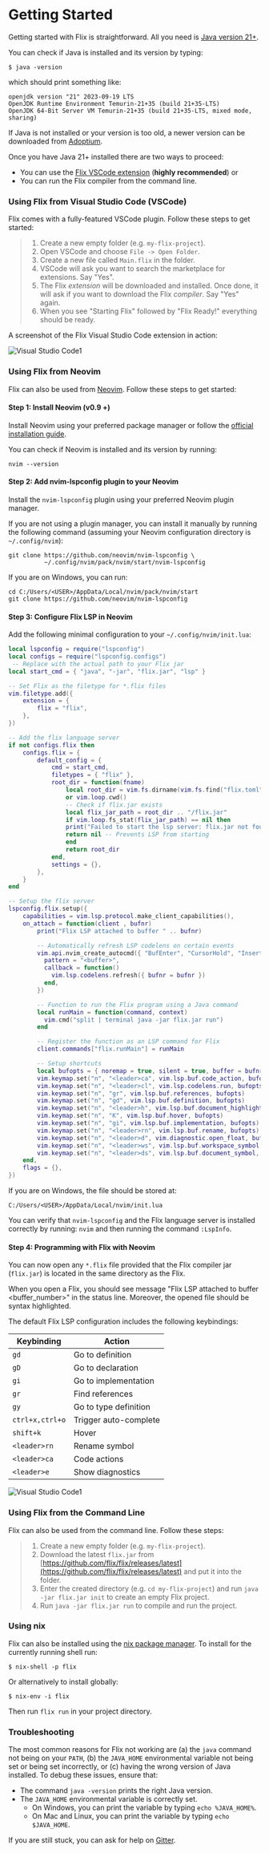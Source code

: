 # Getting Started

Getting started with Flix is straightforward. All you need is [Java version 21+](https://adoptium.net/temurin/releases/).

You can check if Java is installed and its version by typing:

```shell
$ java -version
```

which should print something like:

```
openjdk version "21" 2023-09-19 LTS
OpenJDK Runtime Environment Temurin-21+35 (build 21+35-LTS)
OpenJDK 64-Bit Server VM Temurin-21+35 (build 21+35-LTS, mixed mode, sharing)
```

If Java is not installed or your version is too old, a newer version can be
downloaded from [Adoptium](https://adoptium.net/temurin/releases/).

Once you have Java 21+ installed there are two ways to proceed:

- You can use the [Flix VSCode extension](https://marketplace.visualstudio.com/items?itemName=flix.flix) (__highly recommended__) or
- You can run the Flix compiler from the command line.

### Using Flix from Visual Studio Code (VSCode)

Flix comes with a fully-featured VSCode plugin. Follow these steps to get
started:

> 1. Create a new empty folder (e.g. `my-flix-project`).
> 2. Open VSCode and choose `File -> Open Folder`.
> 3. Create a new file called `Main.flix` in the folder. 
> 4. VSCode will ask you want to search the marketplace for extensions. Say "Yes".
> 5. The Flix _extension_ will be downloaded and installed. Once done, it will
>    ask if you want to download the Flix _compiler_. Say "Yes" again.
> 6. When you see "Starting Flix" followed by "Flix Ready!" everything should be ready.

A screenshot of the Flix Visual Studio Code extension in action:

![Visual Studio Code1](images/vscode1.png)

### Using Flix from Neovim

Flix can also be used from [Neovim](https://neovim.io/). Follow these steps to
get started:

#### Step 1: Install Neovim (v0.9 +)

Install Neovim using your preferred package manager or follow the [official installation guide](https://github.com/neovim/neovim/blob/master/INSTALL.md).

You can check if Neovim is installed and its version by running:

```shell
nvim --version
```

#### Step 2: Add nvim-lspconfig plugin to your Neovim

Install the `nvim-lspconfig` plugin using your preferred Neovim plugin manager.

If you are not using a plugin manager, you can install it manually by running
the following command (assuming your Neovim configuration directory is
`~/.config/nvim`):

```shell
git clone https://github.com/neovim/nvim-lspconfig \ 
          ~/.config/nvim/pack/nvim/start/nvim-lspconfig
```

If you are on Windows, you can run:

```shell
cd C:/Users/<USER>/AppData/Local/nvim/pack/nvim/start
git clone https://github.com/neovim/nvim-lspconfig
```

#### Step 3: Configure Flix LSP in Neovim

Add the following minimal configuration to your `~/.config/nvim/init.lua`:

```lua
local lspconfig = require("lspconfig")
local configs = require("lspconfig.configs")
 -- Replace with the actual path to your Flix jar
local start_cmd = { "java", "-jar", "flix.jar", "lsp" }

-- Set Flix as the filetype for *.flix files
vim.filetype.add({
    extension = {
        flix = "flix",
    },
})

-- Add the flix language server
if not configs.flix then
    configs.flix = {
        default_config = {
            cmd = start_cmd,
            filetypes = { "flix" },
            root_dir = function(fname)
                local root_dir = vim.fs.dirname(vim.fs.find("flix.toml", { path = fname, upward = true })[1])
                or vim.loop.cwd()
                -- Check if flix.jar exists
                local flix_jar_path = root_dir .. "/flix.jar"
                if vim.loop.fs_stat(flix_jar_path) == nil then
                print("Failed to start the lsp server: flix.jar not found in project root (" .. root_dir .. ")!")
                return nil -- Prevents LSP from starting
                end
                return root_dir
            end,
            settings = {},
        },
    }
end

-- Setup the flix server
lspconfig.flix.setup({
    capabilities = vim.lsp.protocol.make_client_capabilities(),
    on_attach = function(client , bufnr)
        print("Flix LSP attached to buffer " .. bufnr)

        -- Automatically refresh LSP codelens on certain events
        vim.api.nvim_create_autocmd({ "BufEnter", "CursorHold", "InsertLeave" }, {
          pattern = "<buffer>",
          callback = function()
            vim.lsp.codelens.refresh({ bufnr = bufnr })
          end,
        })

        -- Function to run the Flix program using a Java command
        local runMain = function(command, context)
          vim.cmd("split | terminal java -jar flix.jar run")
        end

        -- Register the function as an LSP command for Flix
        client.commands["flix.runMain"] = runMain

        -- Setup shortcuts
        local bufopts = { noremap = true, silent = true, buffer = bufnr }
        vim.keymap.set("n", "<leader>ca", vim.lsp.buf.code_action, bufopts)
        vim.keymap.set("n", "<leader>cl", vim.lsp.codelens.run, bufopts)
        vim.keymap.set("n", "gr", vim.lsp.buf.references, bufopts)
        vim.keymap.set("n", "gd", vim.lsp.buf.definition, bufopts)
        vim.keymap.set("n", "<leader>h", vim.lsp.buf.document_highlight, bufopts)
        vim.keymap.set("n", "K", vim.lsp.buf.hover, bufopts)
        vim.keymap.set("n", "gi", vim.lsp.buf.implementation, bufopts)
        vim.keymap.set("n", "<leader>rn", vim.lsp.buf.rename, bufopts)
        vim.keymap.set("n", "<leader>d", vim.diagnostic.open_float, bufopts)
        vim.keymap.set("n", "<leader>ws", vim.lsp.buf.workspace_symbol, bufopts)
        vim.keymap.set("n", "<leader>ds", vim.lsp.buf.document_symbol, bufopts)
    end,
    flags = {},
})
```

If you are on Windows, the file should be stored at:

```shell
C:/Users/<USER>/AppData/Local/nvim/init.lua
```

You can verify that `nvim-lspconfig` and the Flix language server is installed
correctly by running: `nvim` and then running the command `:LspInfo`.

#### Step 4: Programming with Flix with Neovim

You can now open any `*.flix` file provided that the Flix compiler jar
(`flix.jar`) is located in the same directory as the Flix. 

When you open a Flix, you should see message "Flix LSP attached to buffer
<buffer_number>" in the status line. Moreover, the opened file should be syntax
highlighted. 

The default Flix LSP configuration includes the following keybindings:

| Keybinding      | Action                |
|-----------------|-----------------------|
| `gd`            | Go to definition      |
| `gD`            | Go to declaration     |
| `gi`            | Go to implementation  | 
| `gr`            | Find references       | 
| `gy`            | Go to type definition | 
| `ctrl+x,ctrl+o` | Trigger auto-complete |
| `shift+k`       | Hover                 |
| `<leader>rn`    | Rename symbol         |
| `<leader>ca`    | Code actions          | 
| `<leader>e`     | Show diagnostics      |

![Visual Studio Code1](images/neovim.png)

### Using Flix from the Command Line

Flix can also be used from the command line. Follow these steps:

> 1. Create a new empty folder (e.g. `my-flix-project`).
> 2. Download the latest `flix.jar` from [https://github.com/flix/flix/releases/latest](https://github.com/flix/flix/releases/latest) and put it into the folder.
> 3. Enter the created directory (e.g. `cd my-flix-project`) and run `java -jar flix.jar init` to create an empty Flix project.
> 4. Run `java -jar flix.jar run` to compile and run the project.

### Using nix

Flix can also be installed using the [nix package manager](https://nixos.org/).
To install for the currently running shell run:

```shell
$ nix-shell -p flix
```

Or alternatively to install globally:

```shell
$ nix-env -i flix
```

Then run `flix run` in your project directory.

### Troubleshooting

The most common reasons for Flix not working are (a) the `java` command not
being on your `PATH`, (b) the `JAVA_HOME` environmental variable not being set
or being set incorrectly, or (c) having the wrong version of Java installed. To
debug these issues, ensure that:

- The command `java -version` prints the right Java version.
- The `JAVA_HOME` environmental variable is correctly set. 
    - On Windows, you can print the variable by typing `echo %JAVA_HOME%`.
    - On Mac and Linux, you can print the variable by typing `echo $JAVA_HOME`.

If you are still stuck, you can ask for help on [Gitter](https://gitter.im/flix/Lobby).
